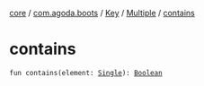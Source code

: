 [core](../../../index.md) / [com.agoda.boots](../../index.md) / [Key](../index.md) / [Multiple](index.md) / [contains](./contains.md)

# contains

`fun contains(element: `[`Single`](../-single/index.md)`): `[`Boolean`](https://kotlinlang.org/api/latest/jvm/stdlib/kotlin/-boolean/index.html)